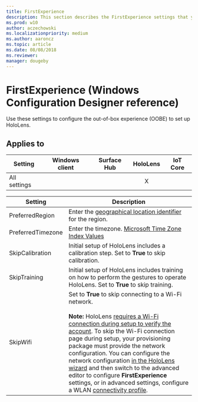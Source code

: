 ```yaml
---
title: FirstExperience
description: This section describes the FirstExperience settings that you can configure in provisioning packages for Windows 10 using Windows Configuration Designer.
ms.prod: w10
author: aczechowski
ms.localizationpriority: medium
ms.author: aaroncz
ms.topic: article
ms.date: 08/08/2018
ms.reviewer: 
manager: dougeby
---
```


# FirstExperience (Windows Configuration Designer reference)

Use these settings to configure the out-of-box experience (OOBE) to set up HoloLens.

## Applies to

| Setting | Windows client | Surface Hub | HoloLens | IoT Core |
| --- | :---: | :---: | :---: | :---: |
| All settings |   |  | X |  |

| Setting | Description |
| --- | --- |
| PreferredRegion | Enter the [geographical location identifier](/windows/win32/intl/table-of-geographical-locations) for the region. |
| PreferredTimezone | Enter the timezone. [Microsoft Time Zone Index Values](/previous-versions/windows/embedded/ms912391(v=winembedded.11)) |
| SkipCalibration | Initial setup of HoloLens includes a calibration step. Set to **True** to skip calibration. |
| SkipTraining | Initial setup of HoloLens includes training on how to perform the gestures to operate HoloLens. Set to **True** to skip training. |
| SkipWifi | Set to **True** to skip connecting to a Wi-Fi network.<br><br>**Note:** HoloLens [requires a Wi-Fi connection during setup to verify the account](/hololens/hololens2-start). To skip the Wi-Fi connection page during setup, your provisioning package must provide the network configuration. You can configure the network configuration [in the HoloLens wizard](/hololens/hololens-provisioning#provisioning-package-hololens-wizard) and then switch to the advanced editor to configure **FirstExperience** settings, or in advanced settings, configure a WLAN [connectivity profile](wcd-connectivityprofiles.md). |
